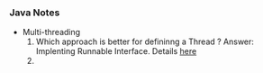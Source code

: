 ### Java Notes
- Multi-threading
  1. Which approach is better for defininng a Thread ? Answer: Implenting Runnable Interface. Details [here](https://manikandanmv.wordpress.com/tag/extends-thread-vs-implements-runnable/)
  2. 
